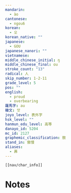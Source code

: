 ```yaml
---
mandarin:
  - ào
cantonese:
  - ngou6
korean:
  - 오
korean_native: ""
japanese:
  - GOU
japanese_nanori: ""
vietnamese:
middle_chinese_initial: ŋ
middle_chinese_final: ɑu
stroke_count: "13"
radical: 人
skip_number: 1-2-11
grade_level: 5
pos: ""
english:
  - proud
  - overbearing
羅馬字: au
韓文: 앗
joyo_level: 表外字
hsk_level: ""
hanmun_edu_level: 高等
danayo_id: 5204
mc_id: 2127
graphemic_classification: 敖
stand_in: 傲慢
aliases:
  - 奡
---
```

```meta-bind-embed
[[nav/char_info]]
```

# Notes
